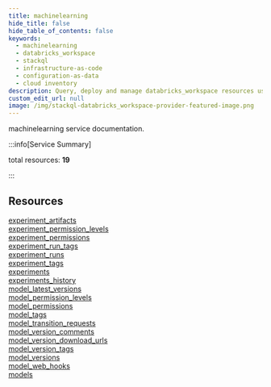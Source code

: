 ```yaml
---
title: machinelearning
hide_title: false
hide_table_of_contents: false
keywords:
  - machinelearning
  - databricks_workspace
  - stackql
  - infrastructure-as-code
  - configuration-as-data
  - cloud inventory
description: Query, deploy and manage databricks_workspace resources using SQL
custom_edit_url: null
image: /img/stackql-databricks_workspace-provider-featured-image.png
---
```


machinelearning service documentation.

:::info[Service Summary]

total resources: __19__  

:::

## Resources
<div class="row">
<div class="providerDocColumn">
<a href="/services/machinelearning/experiment_artifacts/">experiment_artifacts</a><br />
<a href="/services/machinelearning/experiment_permission_levels/">experiment_permission_levels</a><br />
<a href="/services/machinelearning/experiment_permissions/">experiment_permissions</a><br />
<a href="/services/machinelearning/experiment_run_tags/">experiment_run_tags</a><br />
<a href="/services/machinelearning/experiment_runs/">experiment_runs</a><br />
<a href="/services/machinelearning/experiment_tags/">experiment_tags</a><br />
<a href="/services/machinelearning/experiments/">experiments</a><br />
<a href="/services/machinelearning/experiments_history/">experiments_history</a><br />
<a href="/services/machinelearning/model_latest_versions/">model_latest_versions</a><br />
<a href="/services/machinelearning/model_permission_levels/">model_permission_levels</a>
</div>
<div class="providerDocColumn">
<a href="/services/machinelearning/model_permissions/">model_permissions</a><br />
<a href="/services/machinelearning/model_tags/">model_tags</a><br />
<a href="/services/machinelearning/model_transition_requests/">model_transition_requests</a><br />
<a href="/services/machinelearning/model_version_comments/">model_version_comments</a><br />
<a href="/services/machinelearning/model_version_download_urls/">model_version_download_urls</a><br />
<a href="/services/machinelearning/model_version_tags/">model_version_tags</a><br />
<a href="/services/machinelearning/model_versions/">model_versions</a><br />
<a href="/services/machinelearning/model_web_hooks/">model_web_hooks</a><br />
<a href="/services/machinelearning/models/">models</a>
</div>
</div>